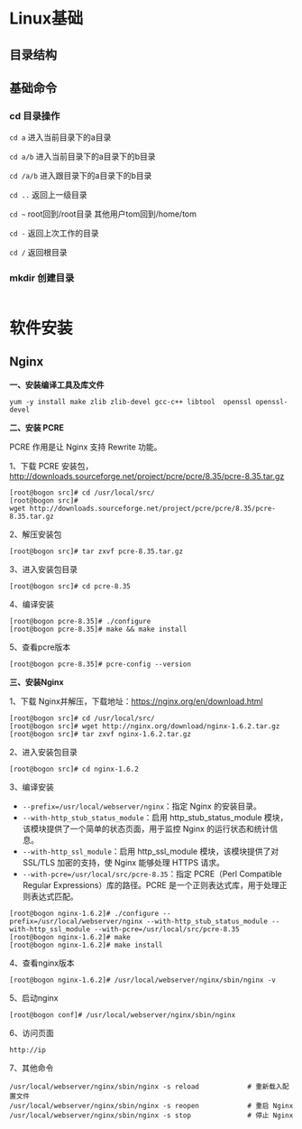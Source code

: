 # Linux基础

## 目录结构

## 基础命令

### cd 目录操作

`cd a` 进入当前目录下的a目录

`cd a/b` 进入当前目录下的a目录下的b目录

`cd /a/b` 进入跟目录下的a目录下的b目录

`cd ..` 返回上一级目录

`cd ~` root回到/root目录 其他用户tom回到/home/tom

`cd -` 返回上次工作的目录

`cd /` 返回根目录

### mkdir 创建目录

```

```



# 软件安装

## Nginx

**一、安装编译工具及库文件**

```
yum -y install make zlib zlib-devel gcc-c++ libtool  openssl openssl-devel
```

**二、安装 PCRE**

PCRE 作用是让 Nginx 支持 Rewrite 功能。

1、下载 PCRE 安装包，http://downloads.sourceforge.net/project/pcre/pcre/8.35/pcre-8.35.tar.gz

```
[root@bogon src]# cd /usr/local/src/
[root@bogon src]# wget http://downloads.sourceforge.net/project/pcre/pcre/8.35/pcre-8.35.tar.gz
```

2、解压安装包

```
[root@bogon src]# tar zxvf pcre-8.35.tar.gz
```

3、进入安装包目录

```
[root@bogon src]# cd pcre-8.35
```

4、编译安装 

```
[root@bogon pcre-8.35]# ./configure
[root@bogon pcre-8.35]# make && make install
```

5、查看pcre版本

```
[root@bogon pcre-8.35]# pcre-config --version
```

**三、安装Nginx**

1、下载 Nginx并解压，下载地址：https://nginx.org/en/download.html

```
[root@bogon src]# cd /usr/local/src/
[root@bogon src]# wget http://nginx.org/download/nginx-1.6.2.tar.gz
[root@bogon src]# tar zxvf nginx-1.6.2.tar.gz
```

2、进入安装包目录

```
[root@bogon src]# cd nginx-1.6.2
```

3、编译安装

- `--prefix=/usr/local/webserver/nginx`：指定 Nginx 的安装目录。
- `--with-http_stub_status_module`：启用 http_stub_status_module 模块，该模块提供了一个简单的状态页面，用于监控 Nginx 的运行状态和统计信息。
- `--with-http_ssl_module`：启用 http_ssl_module 模块，该模块提供了对 SSL/TLS 加密的支持，使 Nginx 能够处理 HTTPS 请求。
- `--with-pcre=/usr/local/src/pcre-8.35`：指定 PCRE（Perl Compatible Regular Expressions）库的路径。PCRE 是一个正则表达式库，用于处理正则表达式匹配。

```
[root@bogon nginx-1.6.2]# ./configure --prefix=/usr/local/webserver/nginx --with-http_stub_status_module --with-http_ssl_module --with-pcre=/usr/local/src/pcre-8.35
[root@bogon nginx-1.6.2]# make
[root@bogon nginx-1.6.2]# make install
```

4、查看nginx版本

```
[root@bogon nginx-1.6.2]# /usr/local/webserver/nginx/sbin/nginx -v
```

5、启动nginx

```
[root@bogon conf]# /usr/local/webserver/nginx/sbin/nginx
```

6、访问页面

`http://ip`

7、其他命令

```
/usr/local/webserver/nginx/sbin/nginx -s reload            # 重新载入配置文件
/usr/local/webserver/nginx/sbin/nginx -s reopen            # 重启 Nginx
/usr/local/webserver/nginx/sbin/nginx -s stop              # 停止 Nginx
```

